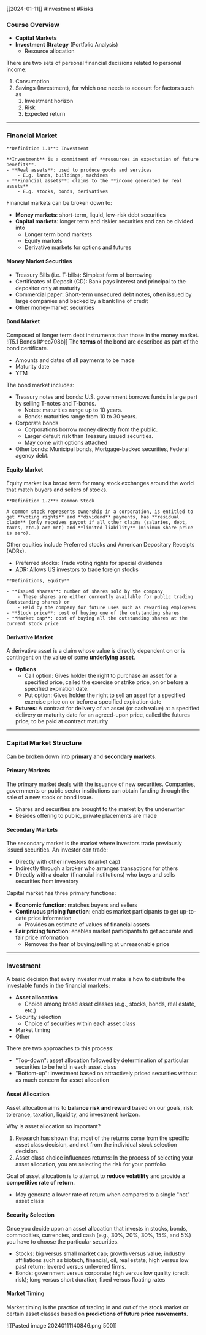 [[2024-01-11]] #Investment #Risks

### Course Overview
- **Capital Markets**
- **Investment Strategy** (Portfolio Analysis)
	- Resource allocation

There are two sets of personal financial decisions related to personal income:
1. Consumption
2. Savings (Investment), for which one needs to account for factors such as
	1. Investment horizon
	2. Risk
	3. Expected return

---
### Financial Market

```ad-important
**Definition 1.1**: Investment

**Investment** is a commitment of **resources in expectation of future benefits**.
- **Real assets**: used to produce goods and services
	- E.g. lands, buildings, machines
- **Financial assets**: claims to the **income generated by real assets**
	- E.g. stocks, bonds, derivatives
```

Financial markets can be broken down to:
- **Money markets**: short-term, liquid, low-risk debt securities
- **Capital markets**: longer term and riskier securities and can be divided into
	- Longer term bond markets
	- Equity markets
	- Derivative markets for options and futures

#### Money Market Securities
- Treasury Bills (i.e. T-bills): Simplest form of borrowing  
- Certificates of Deposit (CD): Bank pays interest and principal to the depositor only at maturity
- Commercial paper: Short-term unsecured debt notes, often issued by large companies and backed by a bank line of credit  
- Other money-market securities

#### Bond Market
Composed of longer term debt instruments than those in the money market. ![[5.1 Bonds I#^ec708b]]
The **terms** of the bond are described as part of the bond certificate.
- Amounts and dates of all payments to be made
- Maturity date
- YTM

The bond market includes:
- Treasury notes and bonds: U.S. government borrows funds in large part by selling T-notes and T-bonds.  
	- Notes: maturities range up to 10 years.  
	- Bonds: maturities range from 10 to 30 years.  
- Corporate bonds  
	- Corporations borrow money directly from the public.  
	- Larger default risk than Treasury issued securities.  
	- May come with options attached  
- Other bonds: Municipal bonds, Mortgage-backed securities, Federal agency debt. 

#### Equity Market
Equity market is a broad term for many stock exchanges around the world that match buyers and sellers of stocks.

```ad-important
**Definition 1.2**: Common Stock

A common stock represents ownership in a corporation, is entitled to get **voting rights** and **dividend** payments, has **residual claim** (only receives payout if all other claims (salaries, debt, taxes, etc.) are met) and **limited liability** (minimum share price is zero).
```

Other equities include Preferred stocks and American Depositary Receipts (ADRs).
- Preferred stocks: Trade voting rights for special dividends
- ADR: Allows US investors to trade foreign stocks

```ad-info
**Definitions, Equity**

- **Issued shares**: number of shares sold by the company
	- These shares are either currently available for public trading  (outstanding shares) or
	- Held by the company for future uses such as rewarding employees  
- **Stock price**: cost of buying one of the outstanding shares
- **Market cap**: cost of buying all the outstanding shares at the current stock price
```

#### Derivative Market
A derivative asset is a claim whose value is directly dependent on or is contingent on the value of some **underlying asset**.
- **Options**
	- Call option: Gives holder the right to purchase an asset for a specified price, called the exercise or strike price, on or before a specified expiration date.
	- Put option: Gives holder the right to sell an asset for a specified exercise price on or before a specified expiration date
- **Futures**: A contract for delivery of an asset (or cash value) at a specified delivery or maturity date for an agreed-upon price, called the futures price, to be paid at contract maturity

---
### Capital Market Structure
Can be broken down into **primary** and **secondary markets**.

#### Primary Markets
The primary market deals with the issuance of new securities. Companies, governments or public sector institutions can obtain funding through the sale of a new stock or bond issue.  
- Shares and securities are brought to the market by the underwriter  
- Besides offering to public, private placements are made

#### Secondary Markets
The secondary market is the market where investors trade previously issued securities. An investor can trade:  
- Directly with other investors (market cap)
- Indirectly through a broker who arranges transactions for others  
- Directly with a dealer (financial institutions) who buys and sells securities from inventory 

Capital market has three primary functions:
- **Economic function**: matches buyers and sellers
- **Continuous pricing function**: enables market participants to get up-to-date price information
	- Provides an estimate of values of financial assets
- **Fair pricing function**: enables market participants to get accurate and fair price information
	- Removes the fear of buying/selling at unreasonable price

---
### Investment
A basic decision that every investor must make is how to distribute the investable funds in the financial markets:
- **Asset allocation**
	- Choice among broad asset classes (e.g., stocks, bonds, real estate, etc.)
- Security selection
	- Choice of securities within each asset class
- Market timing
- Other

There are two approaches to this process:
- "Top-down": asset allocation followed by determination of particular securities to be held in each asset class
- "Bottom-up": investment based on attractively priced securities without as much concern for asset allocation

#### Asset Allocation
Asset allocation aims to **balance risk and reward** based on our goals, risk tolerance, taxation, liquidity, and investment horizon.

Why is asset allocation so important?
1. Research has shown that most of the returns come from the specific asset class decision, and not from the individual stock selection decision.
2. Asset class choice influences returns: In the process of selecting your asset allocation, you are selecting the risk for your portfolio

Goal of asset allocation is to attempt to **reduce volatility** and provide a **competitive rate of return**.
- May generate a lower rate of return when compared to a single "hot" asset class

#### Security Selection
Once you decide upon an asset allocation that invests in stocks, bonds, commodities, currencies, and cash (e.g., 30%, 20%, 30%, 15%, and 5%) you have to choose the particular securities.  
- Stocks: big versus small market cap; growth versus value; industry affiliations such as biotech, financial, oil, real estate; high versus low past return; levered versus unlevered firms.  
- Bonds: government versus corporate; high versus low quality (credit risk); long versus short duration; fixed versus floating rates

#### Market Timing
Market timing is the practice of trading in and out of the stock market or certain asset classes based on **predictions of future price movements**.

![[Pasted image 20240111140846.png|500]]
